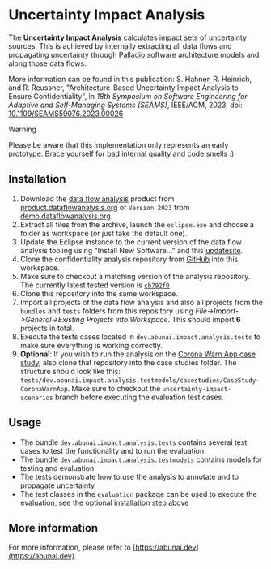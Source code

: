 # Uncertainty Impact Analysis

The **Uncertainty Impact Analysis** calculates impact sets of uncertainty sources.
This is achieved by internally extracting all data flows and propagating uncertainty through [Palladio](https://www.palladio-simulator.com/) software architecture models and along those data flows.

More information can be found in this publication: S. Hahner, R. Heinrich, and R. Reussner, "Architecture-Based Uncertainty Impact Analysis to Ensure Confidentiality", in *18th Symposium on Software Engineering for Adaptive and Self-Managing Systems (SEAMS)*, IEEE/ACM, 2023, doi: [10.1109/SEAMS59076.2023.00026](https://doi.org/10.1109/SEAMS59076.2023.00026)

> [!WARNING]
> Please be aware that this implementation only represents an early prototype. Brace yourself for bad internal quality and code smells :)

## Installation

1. Download the [data flow analysis](https://github.com/DataFlowAnalysis) product from [product.dataflowanalysis.org](https://updatesite.palladio-simulator.com/DataFlowAnalysis/product/nightly/) or `Version 2023` from [demo.dataflowanalysis.org](https://demo.dataflowanalysis.org/).
2. Extract all files from the archive, launch the `eclipse.exe` and choose a folder as workspace (or just take the default one).
3. Update the Eclipse instance to the current version of the data flow analysis tooling using "Install New Software..." and this [updatesite](https://updatesite.dataflowanalysis.org/).
4. Clone the confidentiality analysis repository from [GitHub](https://github.com/DataFlowAnalysis/DataFlowAnalysis) into this workspace.
5. Make sure to checkout a matching version of the analysis repository. The currently latest tested version is [`cb792f0`](https://github.com/DataFlowAnalysis/DataFlowAnalysis/commit/cb792f097aad4fb03d021d1b18ef31c306ab80d6).
6. Clone this repository into the same workspace.
7. Import all projects of the data flow analysis and also all projects from the `bundles` and `tests` folders from this repository using *File->Import->General->Existing Projects into Workspace*. This should import **6** projects in total.
8. Execute the tests cases located in `dev.abunai.impact.analysis.tests` to make sure everything is working correctly.
9. **Optional**: If you wish to run the analysis on the [Corona Warn App case study](https://github.com/abunai-dev/CaseStudy-CoronaWarnApp), also clone that repository into the case studies folder. The structure should look like this: `tests/dev.abunai.impact.analysis.testmodels/casestudies/CaseStudy-CoronaWarnApp`. Make sure to checkout the `uncertainty-impact-scenarios` branch before executing the evaluation test cases.

## Usage

- The bundle `dev.abunai.impact.analysis.tests` contains several test cases to test the functionality and to run the evaluation
- The bundle `dev.abunai.impact.analysis.testmodels` contains models for testing and evaluation
- The tests demonstrate how to use the analysis to annotate and to propagate uncertainty
- The test classes in the `evaluation` package can be used to execute the evaluation, see the optional installation step above

## More information

For more information, please refer to [https://abunai.dev](https://abunai.dev).
